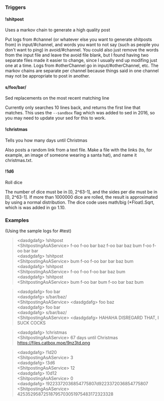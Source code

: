 ### Triggers
#### !shitpost
Uses a markov chain to generate a high quality post

Put logs from #channel (or whatever else you want to generate shitposts from) in input/#channel, and words you want to not say (such as people you don't want to ping) in avoid/#channel.  You could also just remove the words from the input file and leave the avoid file blank, but I found having two separate files made it easier to change, since I usually end up modifing just one at a time.  Logs from #otherChannel go in input/#otherChannel, etc.  The markov chains are separate per channel because things said in one channel may not be appropriate to post in another.

#### s/foo/bar/
Sed replacements on the most recent matching line

Currently only searches 10 lines back, and returns the first line that matches.  This uses the `--sandbox` flag which was added to sed in 2016, so you may need to update your sed for this to work.

#### !christmas
Tells you how many days until Christmas

Also posts a random link from a text file.  Make a file with the links (to, for example, an image of someone wearing a santa hat), and name it christmas.txt.  

#### !1d6
Roll dice

The number of dice must be in [0, 2^63-1], and the sides per die must be in [0, 2^63-1].  If more than 1000000 dice are rolled, the result is approximated by using a normal distribution.  The dice code uses math/big (\*Float).Sqrt, which is was added in go 1.10.

### Examples
(Using the sample logs for #test)
>\<dasdgdafg> !shitpost  
>\<ShitpostingAsAService> f-oo f-oo bar baz f-oo bar baz bum f-oo f-oo bar bar  
>\<dasdgdafg> !shitpost  
>\<ShitpostingAsAService> bum f-oo f-oo bar bar baz bum  
>\<dasdgdafg> !shitpost  
>\<ShitpostingAsAService> f-oo f-oo f-oo bar baz bum  
>\<dasdgdafg> !shitpost  
>\<ShitpostingAsAService> bum f-oo bar bum f-oo bar baz bum  
  
  
>\<dasdgdafg> foo bar  
>\<dasdgdafg> s/bar/baz/  
>\<ShitpostingAsAService> \<dasdgdafg> foo baz  
>\<dasdgdafg> foo bar  
>\<dasdgdafg> s/bar/baz/  
>\<ShitpostingAsAService> \<dasdgdafg> HAHAHA DISREGARD THAT, I SUCK COCKS  
  
  
>\<dasdgdafg> !christmas  
>\<ShitpostingAsAService> 67 days until Christmas https://files.catbox.moe/9nz3td.png  
  
  
>\<dasdgdafg> !1d20  
>\<ShitpostingAsAService> 3  
>\<dasdgdafg> !3d6  
>\<ShitpostingAsAService> 12  
>\<dasdgdafg> !0d12  
>\<ShitpostingAsAService> 0  
>\<dasdgdafg> !9223372036854775807d9223372036854775807  
>\<ShitpostingAsAService> 42535295872518795703051975483172323328  
